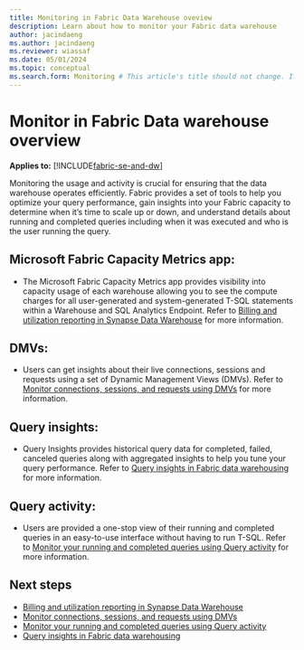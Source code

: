 ```yaml
---
title: Monitoring in Fabric Data Warehouse oveview
description: Learn about how to monitor your Fabric data warehouse
author: jacindaeng
ms.author: jacindaeng
ms.reviewer: wiassaf
ms.date: 05/01/2024
ms.topic: conceptual
ms.search.form: Monitoring # This article's title should not change. If so, contact engineering.
---
```

# Monitor in Fabric Data warehouse overview

**Applies to:** [!INCLUDE[fabric-se-and-dw](includes/applies-to-version/fabric-se-and-dw.md)]

Monitoring the usage and activity is crucial for ensuring that the data warehouse operates efficiently. Fabric provides a set of tools to help you optimize your query performance, gain insights into your Fabric capacity to determine when it’s time to scale up or down, and understand details about running and completed queries including when it was executed and who is the user running the query.  

## Microsoft Fabric Capacity Metrics app: 
- The Microsoft Fabric Capacity Metrics app provides visibility into capacity usage of each warehouse allowing you to see the compute charges for all user-generated and system-generated T-SQL statements within a Warehouse and SQL Analytics Endpoint. Refer to [Billing and utilization reporting in Synapse Data Warehouse](usage-reporting.md) for more information. 

## DMVs: 
- Users can get insights about their live connections, sessions and requests using a set of Dynamic Management Views (DMVs). Refer to [Monitor connections, sessions, and requests using DMVs](query-activity.md) for more information.

## Query insights: 
- Query Insights provides historical query data for completed, failed, canceled queries along with aggregated insights to help you tune your query performance. Refer to [Query insights in Fabric data warehousing](query-insights.md) for more information.

## Query activity: 
- Users are provided a one-stop view of their running and completed queries in an easy-to-use interface without having to run T-SQL. Refer to [Monitor your running and completed queries using Query activity](query-activity.md) for more information.  


## Next steps
- [Billing and utilization reporting in Synapse Data Warehouse](usage-reporting.md)
- [Monitor connections, sessions, and requests using DMVs](query-activity.md) 
- [Monitor your running and completed queries using Query activity](query-activity.md) 
- [Query insights in Fabric data warehousing](query-insights.md) 
